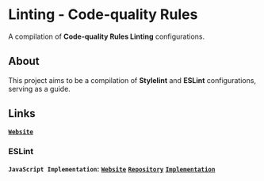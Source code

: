 # Linting - Code-quality Rules

A compilation of **Code-quality Rules Linting** configurations.

## About

This project aims to be a compilation of **Stylelint** and **ESLint** configurations, serving as a guide.

## Links

**[`Website`](https://alexbleggi.netlify.app/docs/projects/linting-code-quality-rules)**

### ESLint

**`JavaScript Implementation`:** **[`Website`](https://alexbleggi.netlify.app/docs/projects/linting-code-quality-rules/eslint/javascript)** **[`Repository`](https://github.com/alexbjr369/linting-code-quality-rules/tree/main/eslint/javascript)** **[`Implementation`](https://alexbleggi.netlify.app/docs/projects/linting-code-quality-rules/eslint/javascript/implementation)**